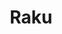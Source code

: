 ---
layout: place
title: "Raku"
permalink: /district-of-columbia/washington/raku.html
stateAbbr: DC
stateName: District of Columbia
cityName: Washington
place_id: ChIJt0ycIdnJt4kRp3BdmDeSK0E
photos:
  - name: >-
      places/ChIJt0ycIdnJt4kRp3BdmDeSK0E/photos/AeeoHcKrEdcOzJHE1afIJhAUKYf49kM6uwlTSN1x7COC8QiNDmQZDmVDbw365SGykA_bZ35gmW9bcbtAPIG-9emdywDSdcjJkSMV0TTmEcuUAcnn2X_k6Kx_7GYglhTyrfNmoQ2P_2tjLg0-9Ty_ielYxDoF8TafMnKN4tzzhTdIMnf462g9sNtLsFI5cQoDR2vqJAbzMrJdFJ-yoAAmebWLZHrtQGt9Njyj2MxHGsHdoXzvvYZBwvGSCYb65sSynSPAZAUxI3D5K-ZXG1BuM-_STFsdu5QosLp066C2wkve4syZGw
    widthPx: 1280
    heightPx: 854
    authorAttributions:
      - displayName: Raku
        uri: https://maps.google.com/maps/contrib/101535622893775188470
        photoUri: >-
          https://lh3.googleusercontent.com/a-/ALV-UjVLHp-3nq46UymsvUiKxnTk8BQ6Q8dY_ZoGwNFXfIWUHi_eEOE=s100-p-k-no-mo
    flagContentUri: >-
      https://www.google.com/local/imagery/report/?cb_client=maps_api_places.places_api&image_key=!1e10!2sAF1QipOD-Na38P7lbnZzHEcrOq5Ovh2Rnk6H0TkQ7hlC&hl=en-US
    googleMapsUri: >-
      https://www.google.com/maps/place//data=!3m4!1e2!3m2!1sAF1QipOD-Na38P7lbnZzHEcrOq5Ovh2Rnk6H0TkQ7hlC!2e10!4m2!3m1!1s0x89b7c9d9219c4cb7:0x412b9237985d70a7
  - name: >-
      places/ChIJt0ycIdnJt4kRp3BdmDeSK0E/photos/AeeoHcJTOLujfa4-MyT-MjxCDn-d9yaOwswDVMq2PZrtMyj-dBgvgdHTOJF2K6V36U2wUiCjBJr5z4mqiXio0zptD-9CEvTGw-WAFXLmM-IaRfHL4Sq-Ie-YtnhyE04KG6ed-Jpf2JjoRH6t8cFRQ32Absr4B0QwTgK0s-k7td28BtE4sueoobY5iYQQEMv4R5z4HNep6RRg_t9AAqYD_lqEv4ViDcvu4BcjFWXpqGGx1ckqS4QUOfvpjqll4LyhGQBk8R7mTAXi6xwAXVe0r6a2b0UpMCLWbuLMUWxYt-JPVJ23tw
    widthPx: 600
    heightPx: 903
    authorAttributions:
      - displayName: Raku
        uri: https://maps.google.com/maps/contrib/101535622893775188470
        photoUri: >-
          https://lh3.googleusercontent.com/a-/ALV-UjVLHp-3nq46UymsvUiKxnTk8BQ6Q8dY_ZoGwNFXfIWUHi_eEOE=s100-p-k-no-mo
    flagContentUri: >-
      https://www.google.com/local/imagery/report/?cb_client=maps_api_places.places_api&image_key=!1e10!2sAF1QipMvtj7R8yjQwmss9iFzLuvI5ATLaBT_gzu6jA9z&hl=en-US
    googleMapsUri: >-
      https://www.google.com/maps/place//data=!3m4!1e2!3m2!1sAF1QipMvtj7R8yjQwmss9iFzLuvI5ATLaBT_gzu6jA9z!2e10!4m2!3m1!1s0x89b7c9d9219c4cb7:0x412b9237985d70a7
  - name: >-
      places/ChIJt0ycIdnJt4kRp3BdmDeSK0E/photos/AeeoHcJ9mUhpD3KAw4H-06Klo0432q6Ec6aFj1yOk2AoE9HitHVK4xIIRb1QVtBJjhRqlZaFZKVdWKhJ0Jm1vVdhwQW_plzEafYGd1nsko2BTBrYIjUu3tRCt1S-5zDUm8sSdgew5W7_K1Gff7Aik_8Ty1aMZEQrTRUXX-aJOxQTlNQpgjGrdy3BDxje7IO0oIcLzFUxTWrdXkYMiX3XXCGsqpyMwH-m9knve7MSqD3F5XVyehf6DAStiwRTlF7X5tzKTCIGnjPKJOfkHU-WsN8M6VavghnwGaVAJgy2mkF6dddEVfIJjCcTLZDYwgk1_yfGOrHgvjEN1iUPQXtkRSFYdK3zyNK72pZp0yM12JaQoKtzddQjRaIDOCw7P2wUMIUCetXK_elOtVE2-Y7QxsUp3cBX2Bpm07fLmb-bueWAGWIabQ
    widthPx: 1600
    heightPx: 1200
    authorAttributions:
      - displayName: Umer Vakil
        uri: https://maps.google.com/maps/contrib/117549558688231491040
        photoUri: >-
          https://lh3.googleusercontent.com/a-/ALV-UjVv9pFcGjREVQcNnEkrdJg9DoD23wF40LnwrqwAgaHO5jxGYQ2fQQ=s100-p-k-no-mo
    flagContentUri: >-
      https://www.google.com/local/imagery/report/?cb_client=maps_api_places.places_api&image_key=!1e10!2sCIHM0ogKEICAgICnpLvpAg&hl=en-US
    googleMapsUri: >-
      https://www.google.com/maps/place//data=!3m4!1e2!3m2!1sCIHM0ogKEICAgICnpLvpAg!2e10!4m2!3m1!1s0x89b7c9d9219c4cb7:0x412b9237985d70a7
  - name: >-
      places/ChIJt0ycIdnJt4kRp3BdmDeSK0E/photos/AeeoHcI5hFt8We_XnrPlIWMciEBJYaGcQo9xAVTR3Kf7n4Pzmflxny59hdePFI0x0yNzlFrv29HnGLYQQcgZBtGh55ayr9TE_FK8EpkZ7H-sgxQ3wc7AQRQOO5HS8kZ5nTxZKN-UT06GgmUj8kzJyAa9KQ_4xphIbfBuhVtxAzr5CfY2jUZml_OWaEZE4pNOoRBXPg6byQBas-IuykJEMsbMhAtmed6aXpjUbrXSWA1hkGs-lEh2U2HkXmuUAgIgt_stXcRIojhAbSlIlrvq1Niw8TYv22m9JDQlFUDRg9Au5Q31JVc83yto0fvDDHIYRbL4rusPT8iGPpruU8NSEazK0FAM_u4i6bRNjK_ev0U8RKw4DWyyAilCT_3Wsw0hYR45M_ZKDxKnW5UzIuUx7n-8MVsXFK729kIb-FVy80YwyKGWFw
    widthPx: 4080
    heightPx: 3072
    authorAttributions:
      - displayName: 傳大
        uri: https://maps.google.com/maps/contrib/110577958321695498440
        photoUri: >-
          https://lh3.googleusercontent.com/a/ACg8ocKsV6CUrvHVlBtKKkrkR2JMRwgguAVqMxNzDynkr8rQeiMBgA=s100-p-k-no-mo
    flagContentUri: >-
      https://www.google.com/local/imagery/report/?cb_client=maps_api_places.places_api&image_key=!1e10!2sCIHM0ogKEICAgICTreW6Jg&hl=en-US
    googleMapsUri: >-
      https://www.google.com/maps/place//data=!3m4!1e2!3m2!1sCIHM0ogKEICAgICTreW6Jg!2e10!4m2!3m1!1s0x89b7c9d9219c4cb7:0x412b9237985d70a7
  - name: >-
      places/ChIJt0ycIdnJt4kRp3BdmDeSK0E/photos/AeeoHcKuDmH0c_3AWqC7Yv2RCwjEMquWujKxPQpYx6lpwk0l25JzmEnojrRnA36d4UpzeQdHxdGnhqUEWTYg8VtW28zZMFXbzTT01C6W_lPMdeY-i9t-YByr_lCUW5HbBgUyx-s77ZnUhazXHe0FFwlkZXqoHlSawg4HrAXNx7_Le_g6z2kcWH3H9kCkZXaOpmqFe8k2pheKf_5wr0EfyRS9wh4DsD1cRS7vmYebt7m_U-ZPWd1GkkH8H43TvLMUrYGojCykmOrRk0_GZ_fIFAqExsbhRu_Md9cEU79XoBoRAh7zJdkGQ6gVi_sh54VSWav9-hYf_J4JzBcmJ_Gnd7nx-ORG29njV8zjJ5un_GosYN1PuWNV71n-Oe_CVpoH74Hbzm5bEyVQLhTyqjtVUQpSy2TM0lZJ81QdIfSwZeJKyZzZnruo
    widthPx: 4800
    heightPx: 3600
    authorAttributions:
      - displayName: Aeli Craven-Pasternak
        uri: https://maps.google.com/maps/contrib/104278932062048656942
        photoUri: >-
          https://lh3.googleusercontent.com/a-/ALV-UjWW0HHIFo1tb_n2ioDSD1px9CBhQ6QWiS11_KhmYOjt-8pvVzS-=s100-p-k-no-mo
    flagContentUri: >-
      https://www.google.com/local/imagery/report/?cb_client=maps_api_places.places_api&image_key=!1e10!2sCIHM0ogKEICAgIClpZ2OrgE&hl=en-US
    googleMapsUri: >-
      https://www.google.com/maps/place//data=!3m4!1e2!3m2!1sCIHM0ogKEICAgIClpZ2OrgE!2e10!4m2!3m1!1s0x89b7c9d9219c4cb7:0x412b9237985d70a7
  - name: >-
      places/ChIJt0ycIdnJt4kRp3BdmDeSK0E/photos/AeeoHcIwDGjS0jw-zmg7N4hGDIuxa-PErDoJW_I9g1j-oFcy7jxGTV3QGNBbmUJb7rOPdP4s0fDIguCVtXP-jSlMnUnrO58-W441zXP-dgolF8Exf3d022C3PhS6vmspprRjxfvy6qddfWs9vMIGIqFfMQGFktWYahc9VOLHCvkh6AT8IeFxQkUctpRd57qJDlHbs-n4gIkYC5MDm1wwrzR06tEDzMhToGkzIk1Vo0hYrLOkcaSUc3pAEsDYidR1RmTZqR9r0zO7EyJqSgIM3vf6L8sw5zyykSt2xeWhD6bgalPxspcQUS-9XZqb2AldaFBGRJyN4TrAcmBAszP7w_56ufRhMujYcXnLPoNXds-FPiZp3S9VoUQSkZIEkM0ysfJ16smbgKR0rft9eD0yyy-Q20Pn5-ckqf9A7ueKhJHJS3Eqog
    widthPx: 3024
    heightPx: 4032
    authorAttributions:
      - displayName: Mitchell Cadiz-Perez (Mother Mitchell)
        uri: https://maps.google.com/maps/contrib/106420454794492426227
        photoUri: >-
          https://lh3.googleusercontent.com/a-/ALV-UjXod_lQsQKjt7jKqiNBLNoUZwm80Kyc0U-hgddyOyujSwBuELRV=s100-p-k-no-mo
    flagContentUri: >-
      https://www.google.com/local/imagery/report/?cb_client=maps_api_places.places_api&image_key=!1e10!2sCIHM0ogKEICAgICDkOeDfA&hl=en-US
    googleMapsUri: >-
      https://www.google.com/maps/place//data=!3m4!1e2!3m2!1sCIHM0ogKEICAgICDkOeDfA!2e10!4m2!3m1!1s0x89b7c9d9219c4cb7:0x412b9237985d70a7
  - name: >-
      places/ChIJt0ycIdnJt4kRp3BdmDeSK0E/photos/AeeoHcI3CByZHgLGg40mYuYmD592cM-a4lhyO7EY9vZ2qvOzi0Prh0QCbFujFPqIXSmQErJDYsRilagTM1vQYlkrzRr5ZfB9-5Sgc0HLyUtt4it-ZNxMgXJNtWN-fkxDUHxwC0jnIK2gpqZZlspk1WjZ2gkNNlgNjMMYEjxyLaQqSOWnDzjYqf_J7CF4WAVHZPg_1rO45KqvBpRAEaD8HWoLTOPDHpJiV-eh-So_RO68-1Ecu3PJio2xiatqO449YWkkvxY1b_FwAwJahLId-lf_oMWJPb4JLugn6IzIdFhGHdliBwMbXUrDlkoKM_Rs0GgE99B4-CYsTVB93C4pJvklqIS7erHzbQZ35i7bSL8eP_tkL_lgE5dFZRfyS-p5Jdnc3C26ftwHk88kXxN0CcP9BIPCD_MOv8_weL4BCut4ZB5HGQ
    widthPx: 4032
    heightPx: 3024
    authorAttributions:
      - displayName: Anasthesia Amponsah
        uri: https://maps.google.com/maps/contrib/101379304946523872261
        photoUri: >-
          https://lh3.googleusercontent.com/a-/ALV-UjWVmhAEn0uAZCsMJQuu5wSaACW46wfKQLdbRVidaVx_x1qh-JJGBw=s100-p-k-no-mo
    flagContentUri: >-
      https://www.google.com/local/imagery/report/?cb_client=maps_api_places.places_api&image_key=!1e10!2sCIHM0ogKEICAgIC4p57-fQ&hl=en-US
    googleMapsUri: >-
      https://www.google.com/maps/place//data=!3m4!1e2!3m2!1sCIHM0ogKEICAgIC4p57-fQ!2e10!4m2!3m1!1s0x89b7c9d9219c4cb7:0x412b9237985d70a7
  - name: >-
      places/ChIJt0ycIdnJt4kRp3BdmDeSK0E/photos/AeeoHcLSGdDWowF91lkaZSY0HZZ2mfJZQIJ_IMqlWrQTJyyRnhqPP1G05AzTCp8LYv5uFjbHFnBrQP7h3mJ9waT_vNVsNZAXKGtAIPlDuUDkuOtXZyHdv3MbZEBm6Jl-23z_-gV2GP2CMt4AP3k1uUUFaOdCbzT4AB_78yU-Ny_XadFc12q9H26rypuSkqYQWE4GWtN4AIgnXSzS7MmoOM__FjUs7uf9YsWvBUys2CiReSC5WYgvIVB91CNuA5Ppackbv5X4u5grvEF1U9VJGsj_CQ53zoskp67R1IruEsuZlDotKirQ4I1BeDHVMZcBt_qos4YQqgIa5i6kO-ZiPcezd79PUT_xdHE2aUKpazATXUo9Yo3wzd489DMUQmTPNndijAh241pCYEs3qXwVnF98gXYRutBTfIU6Pzy0EO0jNl8rhw
    widthPx: 3024
    heightPx: 4032
    authorAttributions:
      - displayName: Kathryn Romano
        uri: https://maps.google.com/maps/contrib/106028732932401956677
        photoUri: >-
          https://lh3.googleusercontent.com/a-/ALV-UjXDK29J-cUx23RcY1eLBKyD-k1zO8ll89wJnrXCH4JFIVuTWNU-=s100-p-k-no-mo
    flagContentUri: >-
      https://www.google.com/local/imagery/report/?cb_client=maps_api_places.places_api&image_key=!1e10!2sCIHM0ogKEICAgIC918bWPQ&hl=en-US
    googleMapsUri: >-
      https://www.google.com/maps/place//data=!3m4!1e2!3m2!1sCIHM0ogKEICAgIC918bWPQ!2e10!4m2!3m1!1s0x89b7c9d9219c4cb7:0x412b9237985d70a7
  - name: >-
      places/ChIJt0ycIdnJt4kRp3BdmDeSK0E/photos/AeeoHcLnTFxgfp6_ywaus6WUrl16vVZkb3QE_n-9f8us3qx0P2FuOy_JsjibcOPyPuKAEqHcbsmy6JvG5Zlh0hFyvz7tH6zEJlktuzOFNbwJYlztcg613zPOslafDmfAdNNzawMkh18mrTmbKMRL7dI0mdKnrgC8G_av7MtYigHvXhbYg6-eG1O143VT59K2YemqLLwkJ5gn2kgSxyuevESBJgtS4XKNYrSHz_TAGUbNN2HQ--aaIG-2sj3AlDm6B4zhyEL4KQs7KwcwWoiVPXr-qpeW-IgpngCshkQMRtjbqlWYwBI-kk6PJYNGnZ9U9IGT2cpNRpITkJGAfg-qak2_colAs8xdeXg9ZvjYexZi6g0iiz5KtYIwmRnpygCf5vkm5oUDf2qEzPuU84Y0aRPFr1VlokW8emyqxGUBuLN7iz0
    widthPx: 3600
    heightPx: 4800
    authorAttributions:
      - displayName: Asel Dav
        uri: https://maps.google.com/maps/contrib/105290827680032346540
        photoUri: >-
          https://lh3.googleusercontent.com/a-/ALV-UjUQYtee0CaGMokEgCrYsnXXAaHiaP5XmYsVBJn3w-0qzo28zbA=s100-p-k-no-mo
    flagContentUri: >-
      https://www.google.com/local/imagery/report/?cb_client=maps_api_places.places_api&image_key=!1e10!2sCIHM0ogKEICAgIDDqI6mJQ&hl=en-US
    googleMapsUri: >-
      https://www.google.com/maps/place//data=!3m4!1e2!3m2!1sCIHM0ogKEICAgIDDqI6mJQ!2e10!4m2!3m1!1s0x89b7c9d9219c4cb7:0x412b9237985d70a7
  - name: >-
      places/ChIJt0ycIdnJt4kRp3BdmDeSK0E/photos/AeeoHcLvZCcH5Ty0DmkGH1pgjDv82MXcwAqvdrz6SwPqLq0CWXu36bGDuSqNFeQue1C4Yg8Q3wuf-KC0o_ia4dWgCSdvxeVacisELyB6St5kl5Y9zs6fCB42l8XCv0n8anJg_sxqV38cSlQLDYbxvqo57d-tcF9Tk8pD-eptAQDGNcYQeogEgG_eCMNX5iXl3aEUn5dHfK_T5fJxJ0_s6tARacaigoVwTqnHo7ZmuS2Ptgeb-Pn6TJfHVJM9_4lWmjYJ26rnCXoqYMggr0O3itwTt3iOP-3M5cpQdCVuwWduc4Bmi6CJvRo8e9KUGxDykAf-RpE8uWJyG6wOAtQ-zX9hsmypR6Hy8063KzZcHI7SmFH_3bc-HKz80H7HTD4GuNuEmNXvCukeKb1NCpQS2-GQs983wmUB30UgIRN77-JgTs0
    widthPx: 3848
    heightPx: 2886
    authorAttributions:
      - displayName: George Junca
        uri: https://maps.google.com/maps/contrib/114366680042202451866
        photoUri: >-
          https://lh3.googleusercontent.com/a-/ALV-UjWjniWFIY9IwXnEUI3_pix5WwPdnM40S-T67CVtEv0ZuFcELDJuYA=s100-p-k-no-mo
    flagContentUri: >-
      https://www.google.com/local/imagery/report/?cb_client=maps_api_places.places_api&image_key=!1e10!2sCIHM0ogKEICAgIDW4aWPaA&hl=en-US
    googleMapsUri: >-
      https://www.google.com/maps/place//data=!3m4!1e2!3m2!1sCIHM0ogKEICAgIDW4aWPaA!2e10!4m2!3m1!1s0x89b7c9d9219c4cb7:0x412b9237985d70a7
address: 3312 Wisconsin Ave, Washington, DC 20016, USA
street: 3312 Wisconsin Ave
city: Washington
state: DC
zip: '20016'
country: USA
neighborhood: Northwest Washington
latitude: '38.934049'
longitude: '-77.072749'
accessibility_options:
  wheelchairAccessibleEntrance: true
  wheelchairAccessibleRestroom: true
  wheelchairAccessibleSeating: true
business_status: OPERATIONAL
name: Raku
google_maps_links:
  directionsUri: >-
    https://www.google.com/maps/dir//''/data=!4m7!4m6!1m1!4e2!1m2!1m1!1s0x89b7c9d9219c4cb7:0x412b9237985d70a7!3e0
  placeUri: https://maps.google.com/?cid=4696007803940991143
  writeAReviewUri: >-
    https://www.google.com/maps/place//data=!4m3!3m2!1s0x89b7c9d9219c4cb7:0x412b9237985d70a7!12e1
  reviewsUri: >-
    https://www.google.com/maps/place//data=!4m4!3m3!1s0x89b7c9d9219c4cb7:0x412b9237985d70a7!9m1!1b1
  photosUri: >-
    https://www.google.com/maps/place//data=!4m3!3m2!1s0x89b7c9d9219c4cb7:0x412b9237985d70a7!10e5
primary_type: Restaurant
opening_hours:
  regular: null
  current: null
secondary_opening_hours:
  regular:
    weekdayDescriptions: null
    type: null
  current:
    weekdayDescriptions: null
    type: null
phone: (202) 244-7258
price_level: PRICE_LEVEL_MODERATE
price_range: $20 &ndash; $30
rating: '4.4'
rating_count: 426
website: https://www.rakuasiandining.com/about-raku-cathedral
description: null
reviews: null
parking_options: null
payment_options: null
allow_dogs: null
curbside_pickup: null
delivery: null
dine_in: null
good_for_children: null
good_for_groups: null
good_for_sports: null
live_music: null
menu_for_children: null
outdoor_seating: null
reservable: null
restroom: null
serves_beer: null
serves_breakfast: null
serves_brunch: null
serves_cocktails: null
serves_coffee: null
serves_dinner: null
serves_dessert: null
serves_lunch: null
serves_vegetarian_food: null
serves_wine: null
takeout: null

---